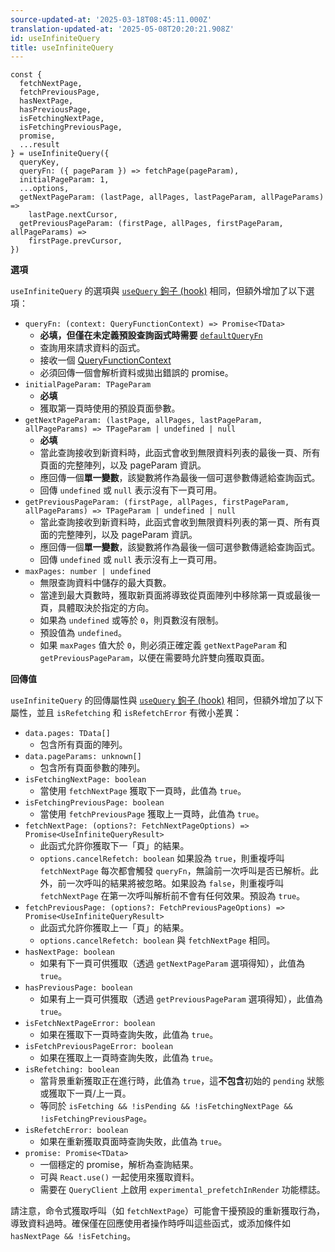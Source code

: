 ```yaml
---
source-updated-at: '2025-03-18T08:45:11.000Z'
translation-updated-at: '2025-05-08T20:20:21.908Z'
id: useInfiniteQuery
title: useInfiniteQuery
---
```


```tsx
const {
  fetchNextPage,
  fetchPreviousPage,
  hasNextPage,
  hasPreviousPage,
  isFetchingNextPage,
  isFetchingPreviousPage,
  promise,
  ...result
} = useInfiniteQuery({
  queryKey,
  queryFn: ({ pageParam }) => fetchPage(pageParam),
  initialPageParam: 1,
  ...options,
  getNextPageParam: (lastPage, allPages, lastPageParam, allPageParams) =>
    lastPage.nextCursor,
  getPreviousPageParam: (firstPage, allPages, firstPageParam, allPageParams) =>
    firstPage.prevCursor,
})
```

**選項**

`useInfiniteQuery` 的選項與 [`useQuery` 鉤子 (hook)](./useQuery.md) 相同，但額外增加了以下選項：

- `queryFn: (context: QueryFunctionContext) => Promise<TData>`
  - **必填，但僅在未定義預設查詢函式時需要** [`defaultQueryFn`](../guides/default-query-function.md)
  - 查詢用來請求資料的函式。
  - 接收一個 [QueryFunctionContext](../guides/query-functions.md#queryfunctioncontext)
  - 必須回傳一個會解析資料或拋出錯誤的 promise。
- `initialPageParam: TPageParam`
  - **必填**
  - 獲取第一頁時使用的預設頁面參數。
- `getNextPageParam: (lastPage, allPages, lastPageParam, allPageParams) => TPageParam | undefined | null`
  - **必填**
  - 當此查詢接收到新資料時，此函式會收到無限資料列表的最後一頁、所有頁面的完整陣列，以及 pageParam 資訊。
  - 應回傳一個**單一變數**，該變數將作為最後一個可選參數傳遞給查詢函式。
  - 回傳 `undefined` 或 `null` 表示沒有下一頁可用。
- `getPreviousPageParam: (firstPage, allPages, firstPageParam, allPageParams) => TPageParam | undefined | null`
  - 當此查詢接收到新資料時，此函式會收到無限資料列表的第一頁、所有頁面的完整陣列，以及 pageParam 資訊。
  - 應回傳一個**單一變數**，該變數將作為最後一個可選參數傳遞給查詢函式。
  - 回傳 `undefined` 或 `null` 表示沒有上一頁可用。
- `maxPages: number | undefined`
  - 無限查詢資料中儲存的最大頁數。
  - 當達到最大頁數時，獲取新頁面將導致從頁面陣列中移除第一頁或最後一頁，具體取決於指定的方向。
  - 如果為 `undefined` 或等於 `0`，則頁數沒有限制。
  - 預設值為 `undefined`。
  - 如果 `maxPages` 值大於 `0`，則必須正確定義 `getNextPageParam` 和 `getPreviousPageParam`，以便在需要時允許雙向獲取頁面。

**回傳值**

`useInfiniteQuery` 的回傳屬性與 [`useQuery` 鉤子 (hook)](./useQuery.md) 相同，但額外增加了以下屬性，並且 `isRefetching` 和 `isRefetchError` 有微小差異：

- `data.pages: TData[]`
  - 包含所有頁面的陣列。
- `data.pageParams: unknown[]`
  - 包含所有頁面參數的陣列。
- `isFetchingNextPage: boolean`
  - 當使用 `fetchNextPage` 獲取下一頁時，此值為 `true`。
- `isFetchingPreviousPage: boolean`
  - 當使用 `fetchPreviousPage` 獲取上一頁時，此值為 `true`。
- `fetchNextPage: (options?: FetchNextPageOptions) => Promise<UseInfiniteQueryResult>`
  - 此函式允許你獲取下一「頁」的結果。
  - `options.cancelRefetch: boolean` 如果設為 `true`，則重複呼叫 `fetchNextPage` 每次都會觸發 `queryFn`，無論前一次呼叫是否已解析。此外，前一次呼叫的結果將被忽略。如果設為 `false`，則重複呼叫 `fetchNextPage` 在第一次呼叫解析前不會有任何效果。預設為 `true`。
- `fetchPreviousPage: (options?: FetchPreviousPageOptions) => Promise<UseInfiniteQueryResult>`
  - 此函式允許你獲取上一「頁」的結果。
  - `options.cancelRefetch: boolean` 與 `fetchNextPage` 相同。
- `hasNextPage: boolean`
  - 如果有下一頁可供獲取（透過 `getNextPageParam` 選項得知），此值為 `true`。
- `hasPreviousPage: boolean`
  - 如果有上一頁可供獲取（透過 `getPreviousPageParam` 選項得知），此值為 `true`。
- `isFetchNextPageError: boolean`
  - 如果在獲取下一頁時查詢失敗，此值為 `true`。
- `isFetchPreviousPageError: boolean`
  - 如果在獲取上一頁時查詢失敗，此值為 `true`。
- `isRefetching: boolean`
  - 當背景重新獲取正在進行時，此值為 `true`，這**不包含**初始的 `pending` 狀態或獲取下一頁/上一頁。
  - 等同於 `isFetching && !isPending && !isFetchingNextPage && !isFetchingPreviousPage`。
- `isRefetchError: boolean`
  - 如果在重新獲取頁面時查詢失敗，此值為 `true`。
- `promise: Promise<TData>`
  - 一個穩定的 promise，解析為查詢結果。
  - 可與 `React.use()` 一起使用來獲取資料。
  - 需要在 `QueryClient` 上啟用 `experimental_prefetchInRender` 功能標誌。

請注意，命令式獲取呼叫（如 `fetchNextPage`）可能會干擾預設的重新獲取行為，導致資料過時。確保僅在回應使用者操作時呼叫這些函式，或添加條件如 `hasNextPage && !isFetching`。
